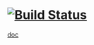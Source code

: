 [![Build Status](https://travis-ci.org/krzysztof-jusiak/di.png?branch=master)](https://travis-ci.org/krzysztof-jusiak/di) 
===
[doc](http://krzysztof-jusiak.github.com/di/doc/html)

